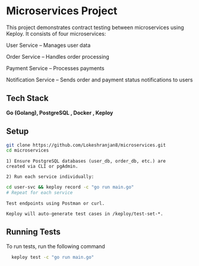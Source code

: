 
# Microservices Project

This project demonstrates contract testing between microservices using Keploy. It consists of four microservices:

User Service – Manages user data

Order Service – Handles order processing

Payment Service – Processes payments

Notification Service – Sends order and payment status notifications to users





## Tech Stack

**Go (Golang), PostgreSQL
, Docker , Keploy**


## Setup

```bash
git clone https://github.com/Lokeshranjan8/microservices.git
cd microservices

```

    1) Ensure PostgreSQL databases (user_db, order_db, etc.) are     created via CLI or pgAdmin.

    2) Run each service individually:

```bash
cd user-svc && keploy record -c "go run main.go"
# Repeat for each service
```
    Test endpoints using Postman or curl.

    Keploy will auto-generate test cases in /keploy/test-set-*.

## Running Tests

To run tests, run the following command

```bash
  keploy test -c "go run main.go"

```

